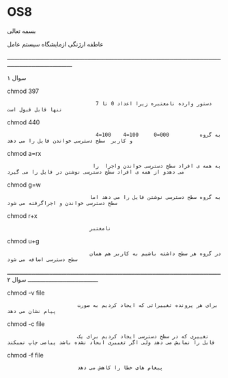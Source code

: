 # OS8

بسمه تعالی      

عاطفه ارژنگی          ازمایشگاه سیستم عامل

ـــــــــــــــــــــــــــــــــــــــــــــــــــــــــــــــــــــــــــــــــــــــــــــــــــــــــــــــــــــــــــــــــــــــــــــــــــــــــــــــ

سوال ۱

chmod 397                      

                                 دستور وارده نامعتبره زیرا اعداد 0 تا 7  تنها قابل قبول است             

chmod 440                 

                                 4=100    4=100     0=000          به گروه و کاربر  سطح دسترسی خواندن فایل را می دهد
 
chmod a=rx                 

                                به همه ی افراد سطح دسترسی خواندن واجرا  را می دهدو از همه ی افراد سطح دسترسی نوشتن در فایل را می گیرد  

chmod g=w                 

                               به گروه سطح دسترسی نوشتن فایل را می دهد اما سطح دسترسی خواندن و اجراگرفته می شود                                      

chmod r+x                 

                               نامعتبر                                                             

chmod u+g              

                               در گروه هر سطح داشته باشیم به کاربر هم همان سطح دسترسی اضافه می شود                           

ــــــــــــــــــــــــــــــــــــــــــــــــــــــــــــــــــــــــــــــــــــــــــــــــــــــــــــــــــــــــــــــــــــــــــــــــــــــــــــــــــ
سوال ۲

chmod -v file           

                           برای هر پرونده تغییراتی که ایجاد کردیم به صورت پیام نشان می دهد 

chmod -c file           

                           تغییری که در سطح دسترسی ایجاد کردیم برای یک فایل را نمایش می دهد ولی اگر تغییری ایجاد نشده باشد پیامی چاپ نمیکند

chmod -f file           

                           پیغام های خطا را کاهش می دهد 
